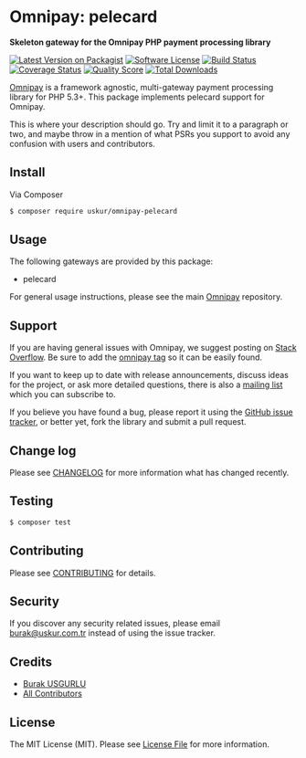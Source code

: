 # Omnipay: pelecard

**Skeleton gateway for the Omnipay PHP payment processing library**

[![Latest Version on Packagist](https://img.shields.io/packagist/v/uskur/omnipay-pelecard.svg?style=flat-square)](https://packagist.org/packages/uskur/omnipay-pelecard)
[![Software License](https://img.shields.io/badge/license-MIT-brightgreen.svg?style=flat-square)](LICENSE.md)
[![Build Status](https://img.shields.io/travis/uskur/omnipay-pelecard/master.svg?style=flat-square)](https://travis-ci.org/uskur/omnipay-pelecard)
[![Coverage Status](https://img.shields.io/scrutinizer/coverage/g/uskur/omnipay-pelecard.svg?style=flat-square)](https://scrutinizer-ci.com/g/uskur/omnipay-pelecard/code-structure)
[![Quality Score](https://img.shields.io/scrutinizer/g/uskur/omnipay-pelecard.svg?style=flat-square)](https://scrutinizer-ci.com/g/uskur/omnipay-pelecard)
[![Total Downloads](https://img.shields.io/packagist/dt/uskur/omnipay-pelecard.svg?style=flat-square)](https://packagist.org/packages/uskur/omnipay-pelecard)


[Omnipay](https://github.com/thephpleague/omnipay) is a framework agnostic, multi-gateway payment
processing library for PHP 5.3+. This package implements pelecard support for Omnipay.

This is where your description should go. Try and limit it to a paragraph or two, and maybe throw in a mention of what
PSRs you support to avoid any confusion with users and contributors.

## Install

Via Composer

``` bash
$ composer require uskur/omnipay-pelecard
```

## Usage

The following gateways are provided by this package:

 * pelecard

For general usage instructions, please see the main [Omnipay](https://github.com/thephpleague/omnipay) repository.

## Support

If you are having general issues with Omnipay, we suggest posting on
[Stack Overflow](http://stackoverflow.com/). Be sure to add the
[omnipay tag](http://stackoverflow.com/questions/tagged/omnipay) so it can be easily found.

If you want to keep up to date with release announcements, discuss ideas for the project,
or ask more detailed questions, there is also a [mailing list](https://groups.google.com/forum/#!forum/omnipay) which
you can subscribe to.

If you believe you have found a bug, please report it using the [GitHub issue tracker](https://github.com/uskur/omnipay-pelecard/issues),
or better yet, fork the library and submit a pull request.

## Change log

Please see [CHANGELOG](CHANGELOG.md) for more information what has changed recently.

## Testing

``` bash
$ composer test
```

## Contributing

Please see [CONTRIBUTING](CONTRIBUTING.md) for details.

## Security

If you discover any security related issues, please email burak@uskur.com.tr instead of using the issue tracker.

## Credits

- [Burak USGURLU](https://github.com/busgurlu)
- [All Contributors](../../contributors)

## License

The MIT License (MIT). Please see [License File](LICENSE.md) for more information.
